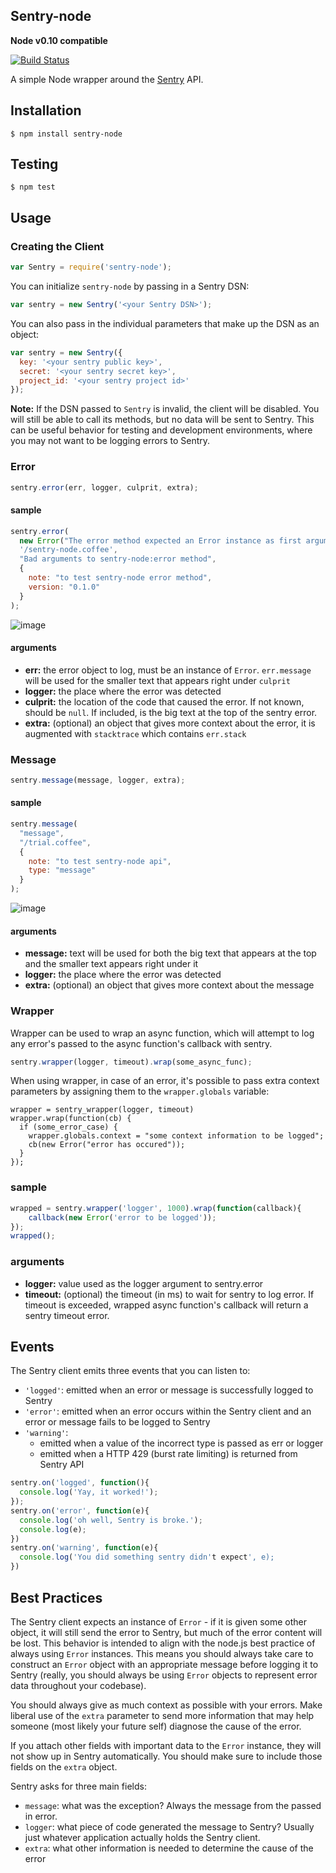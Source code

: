 ## Sentry-node
**Node v0.10 compatible**

[![Build Status](https://travis-ci.org/Clever/sentry-node.png?branch=master)](https://travis-ci.org/Clever/sentry-node)

A simple Node wrapper around the [Sentry](http://getsentry.com/) API.

## Installation
```
$ npm install sentry-node
```

## Testing
```
$ npm test
```

## Usage

### Creating the Client

```javascript
var Sentry = require('sentry-node');
```

You can initialize `sentry-node` by passing in a Sentry DSN:
```javascript
var sentry = new Sentry('<your Sentry DSN>');
```

You can also pass in the individual parameters that make up the DSN as an object:
```javascript
var sentry = new Sentry({
  key: '<your sentry public key>',
  secret: '<your sentry secret key>',
  project_id: '<your sentry project id>'
});
```

**Note:** If the DSN passed to `Sentry` is invalid, the client will be disabled. You will still be able to call its methods, but no data will be sent to Sentry. This can be useful behavior for testing and development environments, where you may not want to be logging errors to Sentry.

### Error
```javascript
sentry.error(err, logger, culprit, extra);
```

#### sample

```javascript
sentry.error(
  new Error("The error method expected an Error instance as first argument."),
  '/sentry-node.coffee',
  "Bad arguments to sentry-node:error method",
  {
    note: "to test sentry-node error method", 
    version: "0.1.0"
  }
);
```
![image](http://i.imgur.com/VMTshz3.png)

#### arguments

* **err:** the error object to log, must be an instance of `Error`. `err.message` will be used for the smaller text that appears right under `culprit`
* **logger:** the place where the error was detected
* **culprit:** the location of the code that caused the error. If not known, should be `null`. If included, is the big text at the top of the sentry error.
* **extra:** (optional) an object that gives more context about the error, it is augmented with `stacktrace` which contains `err.stack`

### Message
```javascript
sentry.message(message, logger, extra);
```

#### sample

```javascript
sentry.message(
  "message",
  "/trial.coffee",
  {
    note: "to test sentry-node api",
    type: "message"
  }
);
```

![image](http://i.imgur.com/kUMkhX2.png)

#### arguments

* **message:** text will be used for both the big text that appears at the top and the smaller text appears right under it
* **logger:** the place where the error was detected
* **extra:** (optional) an object that gives more context about the message

### Wrapper
Wrapper can be used to wrap an async function, which will attempt to log any error's passed to the async function's callback with sentry.

```javascript
sentry.wrapper(logger, timeout).wrap(some_async_func);
```

When using wrapper, in case of an error, it's possible to pass extra context parameters by assigning them to the `wrapper.globals` variable:
```
wrapper = sentry_wrapper(logger, timeout)
wrapper.wrap(function(cb) {
  if (some_error_case) {
    wrapper.globals.context = "some context information to be logged";
    cb(new Error("error has occured"));
  }
});
```

### sample

```javascript
wrapped = sentry.wrapper('logger', 1000).wrap(function(callback){
    callback(new Error('error to be logged'));
});
wrapped();
```

### arguments

* **logger:** value used as the logger argument to sentry.error
* **timeout:** (optional) the timeout (in ms) to wait for sentry to log error.  If timeout is exceeded, wrapped async function's callback will return a sentry timeout error.

## Events

The Sentry client emits three events that you can listen to:

- `'logged'`: emitted when an error or message is successfully logged to Sentry
- `'error'`: emitted when an error occurs within the Sentry client and an error or message fails to be logged to Sentry
- `'warning'`: 
    * emitted when a value of the incorrect type is passed as err or logger
    * emitted when a HTTP 429 (burst rate limiting) is returned from Sentry API

```javascript
sentry.on('logged', function(){
  console.log('Yay, it worked!');
});
sentry.on('error', function(e){
  console.log('oh well, Sentry is broke.');
  console.log(e);
})
sentry.on('warning', function(e){
  console.log('You did something sentry didn't expect', e);
})
```

## Best Practices

The Sentry client expects an instance of `Error` - if it is given some other object, it will still send the error to Sentry, but much of the error content will be lost. This behavior is intended to align with the node.js best practice of always using `Error` instances. This means you should always take care to construct an `Error` object with an appropriate message before logging it to Sentry (really, you should always be using `Error` objects to represent error data throughout your codebase).

You should always give as much context as possible with your errors. Make liberal use of the `extra` parameter to send more information that may help someone (most likely your future self) diagnose the cause of the error.

If you attach other fields with important data to the `Error` instance, they will not show up in Sentry automatically. You should make sure to include those fields on the `extra` object.

Sentry asks for three main fields:
* `message`: what was the exception? Always the message from the passed in error.
* `logger`: what piece of code generated the message to Sentry? Usually just whatever application actually holds the Sentry client.
* `extra`: what other information is needed to determine the cause of the error
